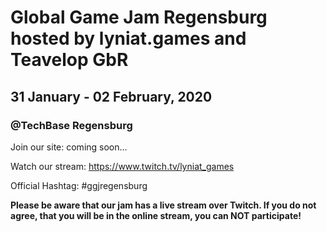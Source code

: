 # Global Game Jam Regensburg hosted by lyniat.games and Teavelop GbR
## 31 January - 02 February, 2020
### @TechBase Regensburg

Join our site: coming soon...

Watch our stream: https://www.twitch.tv/lyniat_games

Official Hashtag: #ggjregensburg

**Please be aware that our jam has a live stream over Twitch. If you do not agree, that you will be in the online stream, you can NOT participate!**

